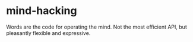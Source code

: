 mind-hacking
============

Words are the code for operating the mind. Not the most efficient API, but pleasantly flexible and expressive.
